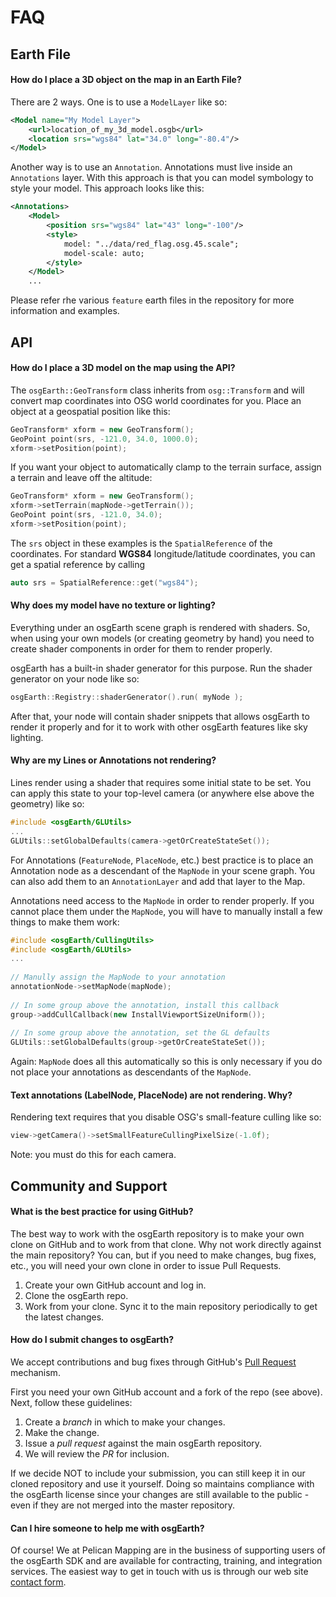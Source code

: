 # FAQ

## Earth File

#### How do I place a 3D object on the map in an Earth File?

There are 2 ways. One is to use a `ModelLayer` like so:

```xml
<Model name="My Model Layer">
    <url>location_of_my_3d_model.osgb</url>
    <location srs="wgs84" lat="34.0" long="-80.4"/>
</Model>
```

Another way is to use an `Annotation`. Annotations must live inside an `Annotations` layer. With this approach is that you can model symbology to style your model. This approach looks like this:
```xml
<Annotations>
    <Model>
        <position srs="wgs84" lat="43" long="-100"/>
        <style>
            model: "../data/red_flag.osg.45.scale";
            model-scale: auto;
        </style>
    </Model>
    ...
```

Please refer rhe various `feature` earth files in the repository for more information and examples.

## API

#### How do I place a 3D model on the map using the API?

The `osgEarth::GeoTransform` class inherits from `osg::Transform` and will convert map coordinates into OSG world coordinates for you. Place an object at a geospatial position like this:

```c++
GeoTransform* xform = new GeoTransform();
GeoPoint point(srs, -121.0, 34.0, 1000.0);
xform->setPosition(point);
```

If you want your object to automatically clamp to the terrain surface, assign a terrain and leave off the altitude:

```c++
GeoTransform* xform = new GeoTransform();
xform->setTerrain(mapNode->getTerrain());
GeoPoint point(srs, -121.0, 34.0);
xform->setPosition(point);
```

The `srs` object in these examples is the `SpatialReference` of the coordinates. For standard **WGS84** longitude/latitude coordinates, you can get a spatial reference by calling

```c++
auto srs = SpatialReference::get("wgs84");
```


#### Why does my model have no texture or lighting?

Everything under an osgEarth scene graph is rendered with shaders. So, when using your own models (or creating geometry by hand) you need to create shader components in order for them to render properly.

osgEarth has a built-in shader generator for this purpose.
Run the shader generator on your node like so:

```C++
osgEarth::Registry::shaderGenerator().run( myNode );
```

After that, your node will contain shader snippets that allows osgEarth to render it properly and for it to work with other osgEarth features like sky lighting.



#### Why are my Lines or Annotations not rendering?

Lines render using a shader that requires some initial state to be set. You can apply this state to your top-level camera (or anywhere else above the geometry) like so:

```c++
#include <osgEarth/GLUtils>
...
GLUtils::setGlobalDefaults(camera->getOrCreateStateSet());
```

For Annotations (`FeatureNode`, `PlaceNode`, etc.) best practice is to place an Annotation node as a descendant of the `MapNode` in your scene graph. You can also add them to an ```AnnotationLayer``` and add that layer to the Map.

Annotations need access to the `MapNode` in order to render properly.
If you cannot place them under the `MapNode`, you will have to manually install a few things to make them work:

```c++
#include <osgEarth/CullingUtils>
#include <osgEarth/GLUtils>
...
 
// Manully assign the MapNode to your annotation
annotationNode->setMapNode(mapNode);
 
// In some group above the annotation, install this callback
group->addCullCallback(new InstallViewportSizeUniform());
 
// In some group above the annotation, set the GL defaults
GLUtils::setGlobalDefaults(group->getOrCreateStateSet());
```

Again: `MapNode` does all this automatically so this is only necessary if you do not place your annotations as descendants of the `MapNode`.



#### Text annotations (LabelNode, PlaceNode) are not rendering. Why?

Rendering text requires that you disable OSG's small-feature culling like so:

```C++
view->getCamera()->setSmallFeatureCullingPixelSize(-1.0f);
```
Note: you must do this for each camera.




## Community and Support

#### What is the best practice for using GitHub?

The best way to work with the osgEarth repository is to make your own clone on GitHub and to work from that clone. Why not work directly against the main repository? You can, but if you need to make changes, bug fixes, etc., you will need your own clone in order to issue Pull Requests.

1. Create your own GitHub account and log in.
2. Clone the osgEarth repo.
3. Work from your clone. Sync it to the main repository periodically to get the latest changes.

#### How do I submit changes to osgEarth?

We accept contributions and bug fixes through GitHub's [Pull Request](https://help.github.com/articles/using-pull-requests) mechanism.

First you need your own GitHub account and a fork of the repo (see above). Next, follow these guidelines:

1. Create a *branch* in which to make your changes.
2. Make the change.
3. Issue a *pull request* against the main osgEarth repository.
4. We will review the *PR* for inclusion.

If we decide NOT to include your submission, you can still keep it in our cloned repository and use it yourself. Doing so maintains compliance with the osgEarth license since your changes are still available to the public - even if they are not merged into the master repository.


#### Can I hire someone to help me with osgEarth?

Of course! We at Pelican Mapping are in the business of supporting users of the osgEarth SDK and are available for contracting, training, and integration services. The easiest way to get in touch with us is through our web site [contact form](http://pelicanmapping.com/?page_id=2).

